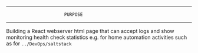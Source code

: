 
___________________________________________________________________________

                          PURPOSE
___________________________________________________________________________

Building a React webserver html page that can accept logs and show monitoring
health check statistics e.g. for home automation activities such as for ```../DevOps/saltstack```